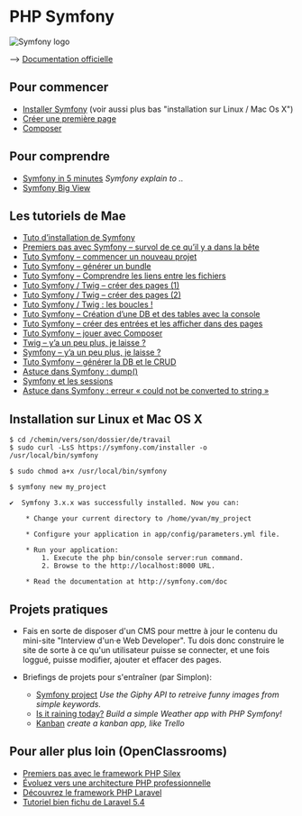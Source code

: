 # PHP Symfony

![Symfony logo](https://symfony.com/images/v5/opengraph/symfony_logo.png?v=4)

--> [Documentation officielle](http://documentation-symfony.fr)

## Pour commencer

* [Installer Symfony](http://symfony.com/doc/current/setup.html) (voir aussi plus bas "installation sur Linux / Mac Os X")
* [Créer une première page](http://symfony.com/doc/current/page_creation.html)
* [Composer](https://getcomposer.org/doc/00-intro.md)

## Pour comprendre

* [Symfony in 5 minutes](https://symfony.com/what-is-symfony) _Symfony explain to .._
* [Symfony Big View](https://symfony.com/doc/current/quick_tour/the_big_picture.html)

## Les tutoriels de Mae

- [Tuto d’installation de Symfony](https://mae.ovh/blog/tuto-installation-symfony/)
- [Premiers pas avec Symfony – survol de ce qu’il y a dans la bête](https://mae.ovh/blog/premiers-pas-symfony/)
- [Tuto Symfony – commencer un nouveau projet](https://mae.ovh/blog/tuto-symfony-commencer-nouveau-projet/)
- [Tuto Symfony – générer un bundle](https://mae.ovh/blog/tuto-symfony-generer-bundle/)
- [Tuto Symfony – Comprendre les liens entre les fichiers](https://mae.ovh/blog/tuto-symfony-vues-fichiers/)
- [Tuto Symfony / Twig – créer des pages (1)](https://mae.ovh/blog/tuto-symfony-creer-pages-1/)
- [Tuto Symfony / Twig – créer des pages (2)](https://mae.ovh/blog/tuto-symfony-twig-creer-pages-2/)
- [Tuto Symfony / Twig : les boucles !](https://mae.ovh/blog/tuto-symfony-twig-boucles/)
- [Tuto Symfony – Création d’une DB et des tables avec la console](https://mae.ovh/blog/tuto-symfony-creation-db-tables-console-affichage-donnees/)
- [Tuto Symfony – créer des entrées et les afficher dans des pages](https://mae.ovh/blog/tuto-symfony-creer-entrees-afficher/)
- [Tuto Symfony – jouer avec Composer](https://mae.ovh/blog/tuto-symfony-composer/)
- [Twig – y’a un peu plus, je laisse ?](https://mae.ovh/blog/symfony-ya-un-peu-plus-je-laisse/)
- [Symfony – y’a un peu plus, je laisse ?](https://mae.ovh/blog/twig-ya-un-peu-plus-je-laisse/)
- [Tuto Symfony – générer la DB et le CRUD](https://mae.ovh/blog/tuto-symfony-generer-db-crud/)
- [Astuce dans Symfony : dump()](https://mae.ovh/blog/astuce-dans-symfony-dump/)
- [Symfony et les sessions](https://mae.ovh/blog/symfony-et-les-sessions/)
- [Astuce dans Symfony : erreur « could not be converted to string »](https://mae.ovh/blog/astuce-dans-symfony-erreur-could-not-be-converted-to-string/)


## Installation sur Linux et Mac OS X

```shell
$ cd /chemin/vers/son/dossier/de/travail
$ sudo curl -LsS https://symfony.com/installer -o /usr/local/bin/symfony

$ sudo chmod a+x /usr/local/bin/symfony

$ symfony new my_project

✔  Symfony 3.x.x was successfully installed. Now you can:

    * Change your current directory to /home/yvan/my_project

    * Configure your application in app/config/parameters.yml file.

    * Run your application:
        1. Execute the php bin/console server:run command.
        2. Browse to the http://localhost:8000 URL.

    * Read the documentation at http://symfony.com/doc
```

## Projets pratiques

- Fais en sorte de disposer d'un CMS pour mettre à jour le contenu du mini-site "Interview d'un·e Web Developer". Tu dois donc construire le site de sorte à ce qu'un utilisateur puisse se connecter, et une fois loggué, puisse modifier, ajouter et effacer des pages.
- Briefings de projets pour s'entraîner (par Simplon):

	* [Symfony project](https://github.com/simplonco/symfony-project) _Use the Giphy API to retreive funny images from simple keywords._
	* [Is it raining today?](https://github.com/simplonco/is-it-raining-today) _Build a simple Weather app with PHP Symfony!_
	* [Kanban](https://github.com/simplonco/kanban) _create a kanban app, like Trello_



## Pour aller plus loin (OpenClassrooms)

* [Premiers pas avec le framework PHP Silex](https://openclassrooms.com/courses/premiers-pas-avec-le-framework-php-silex)
* [Évoluez vers une architecture PHP professionnelle](https://openclassrooms.com/courses/evoluez-vers-une-architecture-php-professionnelle)
* [Découvrez le framework PHP Laravel](https://openclassrooms.com/courses/decouvrez-le-framework-php-laravel-1) 
* [Tutoriel bien fichu de Laravel 5.4](https://www.parthpatel.net/laravel-tutorial-for-beginner-5-4/)



